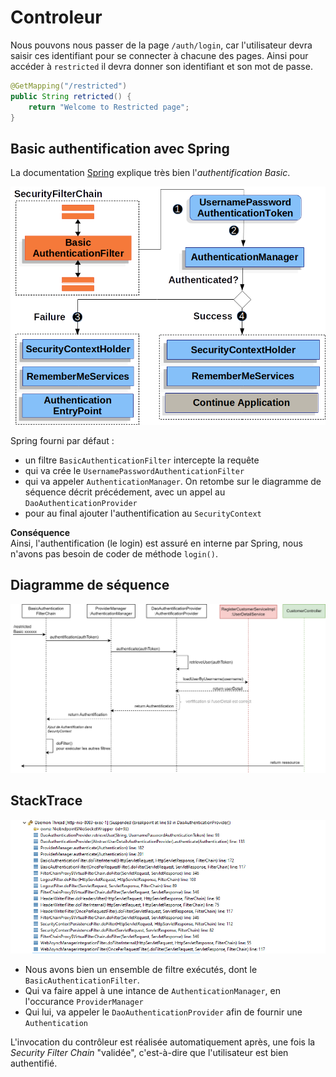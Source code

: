 # Controleur

Nous pouvons nous passer de la page `/auth/login`, car l'utilisateur devra saisir ces identifiant pour se connecter à chacune des pages.
Ainsi pour accéder à `restricted` il devra donner son identifiant et son mot de passe.

```java
@GetMapping("/restricted")
public String retricted() {
    return "Welcome to Restricted page";
}
```

## Basic authentification avec Spring
La documentation [Spring](https://docs.spring.io/spring-security/reference/servlet/authentication/passwords/basic.html) explique très bien l'*authentification Basic*.

![](basicauthenticationfilter.png)

Spring fourni par défaut :
- un filtre `BasicAuthenticationFilter` intercepte la requête
- qui va crée le `UsernamePasswordAuthenticationFilter`
- qui va appeler `AuthenticationManager`. On retombe sur le diagramme de séquence décrit précédement, avec un appel au `DaoAuthenticationProvider`
- pour au final ajouter l'authentification au `SecurityContext`

**Conséquence**  
Ainsi, l'authentification (le login) est assuré en interne par Spring, nous n'avons pas besoin de coder de méthode `login()`.

## Diagramme de séquence 

![](../Images/basic_sequence.png)


## StackTrace

![](../Images/Basic_stacktrace_filter.png)

- Nous avons bien un ensemble de filtre exécutés, dont le `BasicAuthenticationFilter`.
- Qui va faire appel à une intance de `AuthenticationManager`, en l'occurance `ProviderManager`
- Qui lui, va appeler le `DaoAuthenticationProvider` afin de fournir une `Authentication` 
  
L'invocation du contrôleur est réalisée automatiquement après, une fois la *Security Filter Chain* "validée", c'est-à-dire que l'utilisateur est bien authentifié.